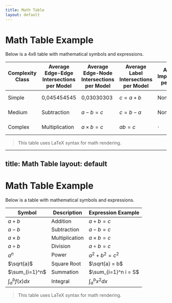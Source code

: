 ```yaml
---
title: Math Table
layout: default
---
```


# Math Table Example

Below is a 4x6 table with mathematical symbols and expressions.

| Complexity Class         | Average Edge-Edge Intersections per Model  | Average Edge-Node Intersections per Model      | Average Label Intersections per Model      | Average Imprecisions per Model   | Average Complexity Degree     |
|----------------|---------------------|--------------------------|-------------------------|--------------------|----------------------|
| Simple        | 0,045454545          | 0,03030303               | $c = a + b$            | None               | Basic operation      |
| Medium        | Subtraction         | $a - b = c$             | $c = b - a$            | None               | Basic operation      |
| Complex   | Multiplication      | $a \times b = c$        | $ab = c$               | $\cdot$            | Can also use dot     |

> This table uses LaTeX syntax for math rendering.
---
title: Math Table
layout: default
---

# Math Table Example

Below is a table with mathematical symbols and expressions.

| Symbol         | Description         | Expression Example       |
|----------------|---------------------|--------------------------|
| $a + b$        | Addition            | $a + b = c$             |
| $a - b$        | Subtraction         | $a - b = c$             |
| $a \times b$   | Multiplication      | $a \times b = c$        |
| $a \div b$     | Division            | $a \div b = c$          |
| $a^n$          | Power               | $a^2 + b^2 = c^2$       |
| $\sqrt{a}$     | Square Root         | $\sqrt{a} = b$          |
| $\sum_{i=1}^n$ | Summation           | $\sum_{i=1}^n i = S$    |
| $\int_a^b f(x) dx$ | Integral        | $\int_a^b x^2 dx$       |

> This table uses LaTeX syntax for math rendering.

